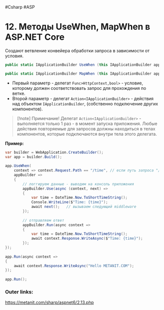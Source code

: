 #Csharp #ASP

# 12. Методы UseWhen, MapWhen в ASP.NET Core

Создают ветвление конвейера обработки запроса в зависимости от условия.

```csharp
public static IApplicationBuilder UseWhen (this IApplicationBuilder app, Func<HttpContext,bool> predicate, Action<IApplicationBuilder> configuration);

public static IApplicationBuilder MapWhen (this IApplicationBuilder app, Func<HttpContext,bool> predicate, Action<IApplicationBuilder> configuration);
```

- Первый параметр - делегат `Func>HttpContext,bool>` - условие, которому должен соответствовать запрос для прохождения по ветке.
- Второй параметр - делегат `Action<IApplicationBuilder>` - действия над объектом `IApplicationBuilder`, (собственно подключение других компонентов).

> [!note] Примечание!
> Делегат `Action<IApplicationBuilder>` - выполняется только 1 раз - в момент запуска приложения. Любые действия повторяемые для запросов должны находиться в телах компонентов, которые подключаются внутри тела этого делегата.

**Пример:**
```csharp
var builder = WebApplication.CreateBuilder();
var app = builder.Build();
 
app.UseWhen(
    context => context.Request.Path == "/time", // если путь запроса "/time"
    appBuilder =>
    {
        // логгируем данные - выводим на консоль приложения
        appBuilder.Use(async (context, next) =>
        {
            var time = DateTime.Now.ToShortTimeString();
            Console.WriteLine($"Time: {time}");
            await next();   // вызываем следующий middleware
        });
 
        // отправляем ответ
        appBuilder.Run(async context =>
        {
            var time = DateTime.Now.ToShortTimeString();
            await context.Response.WriteAsync($"Time: {time}");
        });
});
 
app.Run(async context =>
{
    await context.Response.WriteAsync("Hello METANIT.COM");
});
 
app.Run();
```

### Outer links:
https://metanit.com/sharp/aspnet6/2.13.php